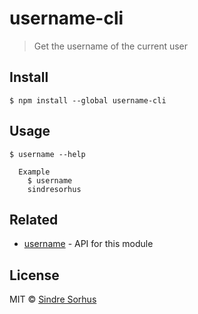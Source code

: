 # username-cli

> Get the username of the current user


## Install

```
$ npm install --global username-cli
```


## Usage

```
$ username --help

  Example
    $ username
    sindresorhus
```


## Related

- [username](https://github.com/sindresorhus/username) - API for this module


## License

MIT © [Sindre Sorhus](https://sindresorhus.com)
